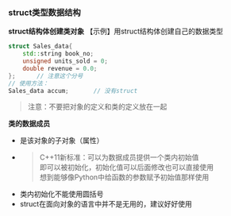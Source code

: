 ### struct类型数据结构

**struct结构体创建类对象**
【示例】用struct结构体创建自己的数据类型

```C++
struct Sales_data{
    std::string book_no;
    unsigned units_sold = 0;
    double revenue = 0.0;
};      // 注意这个分号
// 使用方法：
Sales_data accum;       // 没有struct
```

> 注意：不要把对象的定义和类的定义放在一起

**类的数据成员**  

* 是该对象的子对象（属性）
* > C++11新标准：可以为数据成员提供一个类内初始值  
即可以被初始化，初始化值可以后面修改也可以直接使用  
想到能够像Python中给函数的参数赋予初始值那样使用
* 类内初始化不能使用圆括号
* struct在面向对象的语言中并不是无用的，建议好好使用